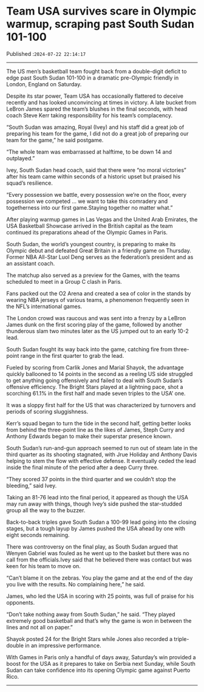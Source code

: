 # Team USA survives scare in Olympic warmup, scraping past South Sudan 101-100

Published :`2024-07-22 22:14:17`

---

The US men’s basketball team fought back from a double-digit deficit to edge past South Sudan 101-100 in a dramatic pre-Olympic friendly in London, England on Saturday.

Despite its star power, Team USA has occasionally flattered to deceive recently and has looked unconvincing at times in victory. A late bucket from LeBron James spared the team’s blushes in the final seconds, with head coach Steve Kerr taking responsibility for his team’s complacency.

“South Sudan was amazing, Royal (Ivey) and his staff did a great job of preparing his team for the game, I did not do a great job of preparing our team for the game,” he said postgame.

“The whole team was embarrassed at halftime, to be down 14 and outplayed.”

Ivey, South Sudan head coach, said that there were “no moral victories” after his team came within seconds of a historic upset but praised his squad’s resilience.

“Every possession we battle, every possession we’re on the floor, every possession we competed … we want to take this comradery and togetherness into our first game.Staying together no matter what.”

After playing warmup games in Las Vegas and the United Arab Emirates, the USA Basketball Showcase arrived in the British capital as the team continued its preparations ahead of the Olympic Games in Paris.

South Sudan, the world’s youngest country, is preparing to make its Olympic debut and defeated Great Britain in a friendly game on Thursday. Former NBA All-Star Luol Deng serves as the federation’s president and as an assistant coach.

The matchup also served as a preview for the Games, with the teams scheduled to meet in a Group C clash in Paris.

Fans packed out the O2 Arena and created a sea of color in the stands by wearing NBA jerseys of various teams, a phenomenon frequently seen in the NFL’s international games.

The London crowd was raucous and was sent into a frenzy by a LeBron James dunk on the first scoring play of the game, followed by another thunderous slam two minutes later as the US jumped out to an early 10-2 lead.

South Sudan fought its way back into the game, catching fire from three-point range in the first quarter to grab the lead.

Fueled by scoring from Carlik Jones and Marial Shayok, the advantage quickly ballooned to 14 points in the second as a reeling US side struggled to get anything going offensively and failed to deal with South Sudan’s offensive efficiency. The Bright Stars played at a lightning pace, shot a scorching 61.1% in the first half and made seven triples to the USA’ one.

It was a sloppy first half for the US that was characterized by turnovers and periods of scoring sluggishness.

Kerr’s squad began to turn the tide in the second half, getting better looks from behind the three-point line as the likes of James, Steph Curry and Anthony Edwards began to make their superstar presence known.

South Sudan’s run-and-gun approach seemed to run out of steam late in the third quarter as its shooting stagnated, with Jrue Holiday and Anthony Davis helping to stem the flow with effective defense. It eventually ceded the lead inside the final minute of the period after a deep Curry three.

“They scored 37 points in the third quarter and we couldn’t stop the bleeding,” said Ivey.

Taking an 81-76 lead into the final period, it appeared as though the USA may run away with  things, though Ivey’s side pushed the star-studded group all the way to the buzzer.

Back-to-back triples gave South Sudan a 100-99 lead going into the closing stages, but a tough layup by James pushed the USA ahead by one with eight seconds remaining.

There was controversy on the final play, as South Sudan argued that Wenyen Gabriel was fouled as he went up to the basket but there was no call from the officials.Ivey said that he believed there was contact but was keen for his team to move on.

“Can’t blame it on the zebras. You play the game and at the end of the day you live with the results. No complaining here,” he said.

James, who led the USA in scoring with 25 points, was full of praise for his opponents.

“Don’t take nothing away from South Sudan,” he said. “They played extremely good basketball and that’s why the game is won in between the lines and not all on paper.”

Shayok posted 24 for the Bright Stars while Jones also recorded a triple-double in an impressive performance.

With Games in Paris only a handful of days away, Saturday’s win provided a boost for the USA as it prepares to take on Serbia next Sunday, while South Sudan can take confidence into its opening Olympic game against Puerto Rico.

---

